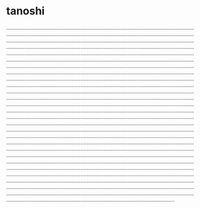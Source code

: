 # tanoshi
...................................................................................................................................................................................................................................................................................................................................................................................................................................................................................................................................................................................................................................................................................................................................................................................................................................................................................................................................................................................................................................................................................................................................................................................................................................................................................................................................................................................................................................................................................................................................................................................................................................................................................................................................................................................................................................................................................................................................................................................................................................................................................................................................................................................................................................................................................................................................................................................................................................................................................................................................................................................................................................................................................................................................................................................................................................................................................................................................................................................................................................................................................................................................................................................................................................................................................................................................................................................................................................................................................................................................................................................................
